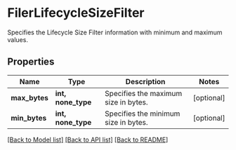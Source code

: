 # FilerLifecycleSizeFilter

Specifies the Lifecycle Size Filter information with minimum and maximum values.

## Properties
Name | Type | Description | Notes
------------ | ------------- | ------------- | -------------
**max_bytes** | **int, none_type** | Specifies the maximum size in bytes. | [optional] 
**min_bytes** | **int, none_type** | Specifies the minimum size in bytes. | [optional] 

[[Back to Model list]](../README.md#documentation-for-models) [[Back to API list]](../README.md#documentation-for-api-endpoints) [[Back to README]](../README.md)



